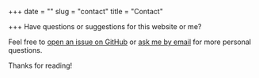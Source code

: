 +++
date = ""
slug = "contact"
title = "Contact"

+++
Have questions or suggestions for this website or me?

Feel free to [open an issue on GitHub](https://github.com/madicetea/website-personal/issues/new) or [ask me by email](mailto:hello-web@madicetea.me) for more personal questions.

Thanks for reading!